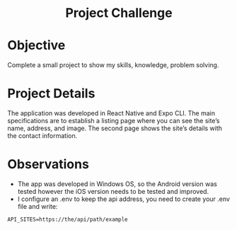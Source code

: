 <div align="center">
  <h1>Project Challenge</h1>
</div>

# Objective
Complete a small project to show my skills, knowledge, problem solving.

# Project Details
The application was developed in React Native and Expo CLI. The main specifications are to establish a listing page where you can see the site’s name, address, and image. The second page shows the site’s details with the contact information.

# Observations
* The app was developed in Windows OS, so the Android version was tested however the iOS version needs to be tested and improved.
* I configure an .env to keep the api address, you need to create your .env file and write:
```
API_SITES=https://the/api/path/example
```
